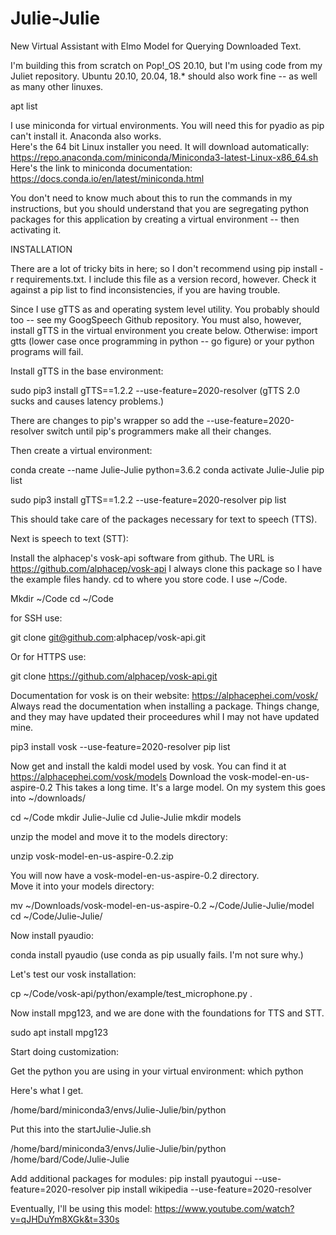 # Julie-Julie
New Virtual Assistant with Elmo Model for Querying Downloaded Text.

I'm building this from scratch on Pop!_OS 20.10, but I'm using code from my Juliet repository.  Ubuntu 20.10, 20.04, 18.* should also work fine -- as well as many other linuxes.

apt list

I use miniconda for virtual environments.  You will need this for pyadio as pip can't install it.  Anaconda also works.  
Here's the 64 bit Linux installer you need.  It will download automatically: 
https://repo.anaconda.com/miniconda/Miniconda3-latest-Linux-x86_64.sh
Here's the link to miniconda documentation:
https://docs.conda.io/en/latest/miniconda.html

You don't need to know much about this to run the commands in my instructions, but you should understand that you are segregating python packages for this application by creating a virtual environment -- then activating it.  

INSTALLATION

There are a lot of tricky bits in here; so I don't recommend using pip install -r requirements.txt.  I include this file as a version record, however.  Check it against a pip list to find inconsistencies, if you are having trouble.  

Since I use gTTS as and operating system level utility.  You probably should too -- see my GoogSpeech Github repository. You must also, however, install gTTS in the virtual environment you create below.  Otherwise: import gtts (lower case once programming in python -- go figure) or your python programs will fail.  

Install gTTS in the base environment:

sudo pip3 install gTTS==1.2.2 --use-feature=2020-resolver  (gTTS 2.0 sucks and causes latency problems.)

There are changes to pip's wrapper so add the --use-feature=2020-resolver switch until pip's programmers make all their changes.

Then create a virtual environment:  

conda create --name Julie-Julie python=3.6.2
conda activate Julie-Julie
pip list


sudo pip3 install gTTS==1.2.2 --use-feature=2020-resolver
pip list

This should take care of the packages necessary for text to speech (TTS).

Next is speech to text (STT):

Install the alphacep's vosk-api software from github.
The URL is https://github.com/alphacep/vosk-api
I always clone this package so I have the example files handy.  cd to where you store code.  I use ~/Code.  

Mkdir ~/Code 
cd ~/Code

for SSH use:

git clone git@github.com:alphacep/vosk-api.git  

Or for HTTPS use:

git clone https://github.com/alphacep/vosk-api.git

Documentation for vosk is on their website:  https://alphacephei.com/vosk/
Always read the documentation when installing a package.  Things change, and they may have updated their proceedures whil I may not have updated mine.

pip3 install vosk --use-feature=2020-resolver
pip list

Now get and install the kaldi model used by vosk.  You can find it at 
https://alphacephei.com/vosk/models
Download the vosk-model-en-us-aspire-0.2
This takes a long time.  It's a large model. On my system this goes into ~/downloads/

cd ~/Code
mkdir Julie-Julie
cd Julie-Julie
mkdir models

unzip the model and move it to the models directory:

unzip vosk-model-en-us-aspire-0.2.zip

You will now have a vosk-model-en-us-aspire-0.2 directory.  
Move it into your models directory:

mv ~/Downloads/vosk-model-en-us-aspire-0.2 ~/Code/Julie-Julie/model
cd ~/Code/Julie-Julie/

Now install pyaudio:

conda install pyaudio    (use conda as pip usually fails. I'm not sure why.)

Let's test our vosk installation:

cp ~/Code/vosk-api/python/example/test_microphone.py .

Now install mpg123, and we are done with the foundations for TTS and STT.

sudo apt install mpg123

Start doing customization:

Get the python you are using in your virtual environment:
which python

Here's what I get.  

/home/bard/miniconda3/envs/Julie-Julie/bin/python

Put this into the startJulie-Julie.sh

/home/bard/miniconda3/envs/Julie-Julie/bin/python /home/bard/Code/Julie-Julie

Add additional packages for modules:
pip install pyautogui --use-feature=2020-resolver
pip install wikipedia --use-feature=2020-resolver




Eventually, I'll be using this model:  https://www.youtube.com/watch?v=qJHDuYm8XGk&t=330s
